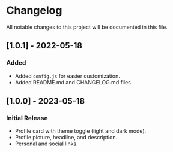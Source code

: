 # Changelog

All notable changes to this project will be documented in this file.

## [1.0.1] - 2022-05-18

### Added

- Added `config.js` for easier customization.
- Added README.md and CHANGELOG.md files.

## [1.0.0] - 2023-05-18

### Initial Release

- Profile card with theme toggle (light and dark mode).
- Profile picture, headline, and description.
- Personal and social links.
